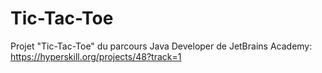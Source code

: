 # Tic-Tac-Toe
Projet "Tic-Tac-Toe" du parcours Java Developer de JetBrains Academy: https://hyperskill.org/projects/48?track=1
